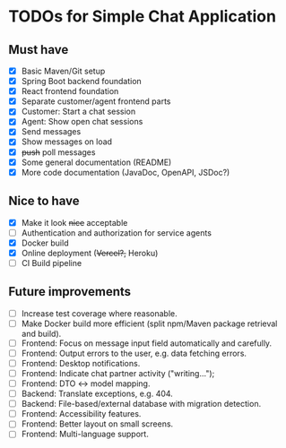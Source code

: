 # TODOs for Simple Chat Application
## Must have
- [x] Basic Maven/Git setup
- [x] Spring Boot backend foundation
- [x] React frontend foundation
- [x] Separate customer/agent frontend parts
- [x] Customer: Start a chat session
- [x] Agent: Show open chat sessions
- [x] Send messages
- [x] Show messages on load
- [x] ~~push~~ poll messages
- [x] Some general documentation (README)
- [x] More code documentation (JavaDoc, OpenAPI, JSDoc?)

## Nice to have
- [x] Make it look ~~nice~~ acceptable
- [ ] Authentication and authorization for service agents
- [x] Docker build
- [x] Online deployment (~~Vercel?,~~ Heroku)
- [ ] CI Build pipeline

## Future improvements
- [ ] Increase test coverage where reasonable.
- [ ] Make Docker build more efficient (split npm/Maven package retrieval and build).
- [ ] Frontend: Focus on message input field automatically and carefully.
- [ ] Frontend: Output errors to the user, e.g. data fetching errors.
- [ ] Frontend: Desktop notifications.
- [ ] Frontend: Indicate chat partner activity ("writing...");
- [ ] Frontend: DTO <-> model mapping.
- [ ] Backend: Translate exceptions, e.g. 404.
- [ ] Backend: File-based/external database with migration detection.
- [ ] Frontend: Accessibility features.
- [ ] Frontend: Better layout on small screens.
- [ ] Frontend: Multi-language support.
